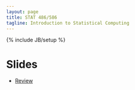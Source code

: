 ```yaml
---
layout: page
title: STAT 486/586
tagline: Introduction to Statistical Computing
---
```

{% include JB/setup %}

# Slides

- [Review](01-review/)
